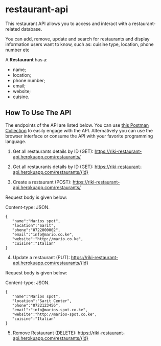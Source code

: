 # restaurant-api
This restaurant API allows you to access and interact with a restaurant-related database.

You can add, remove, update and search for restaurants and display information users want to know, such as:  cuisine type, location, phone number etc




A **Restaurant** has a:
- name;
- location;
- phone number;
- email;
- website;
- cuisine.


## How To Use The API

The endpoints of the API are listed below. You can use [this Postman Collection](https://www.postman.com/aerospace-administrator-59946073/workspace/restaurant-api/collection/21537138-29b922ed-4471-4657-82ef-6416d55d9613?action=share&creator=21537138) to easily engage with the API. Alternatively you can use the browser interface or consume the API with your favorite programming language.

1. Get all restaurants details by ID (GET): https://riki-restaurant-api.herokuapp.com/restaurants/

2. Get all restaurants details by ID (GET): https://riki-restaurant-api.herokuapp.com/restaurants/{id} 

3. Create a restaurant (POST): https://riki-restaurant-api.herokuapp.com/restaurants/

Request body is given below:

  
Content-type: JSON.
```
{
   "name":"Marios spot",
   "location":"Sarit",
   "phone":"0722000002",
   "email":"info@mario.co.ke",
   "website":"http://mario.co.ke",
   "cuisine":"Italian"
}
```
4. Update a restaurant (PUT): https://riki-restaurant-api.herokuapp.com/restaurants/{id}

Request body is given below:


Content-type: JSON.
```
{
   "name":"Marios spot",
   "location":"Sarit Center",
   "phone":"0722123456",
   "email":"info@marios-spot.co.ke",
   "website":"http://marios-spot.co.ke",
   "cuisine":"Italian"
}
```

5. Remove Restaurant (DELETE): https://riki-restaurant-api.herokuapp.com/restaurants/{id}

